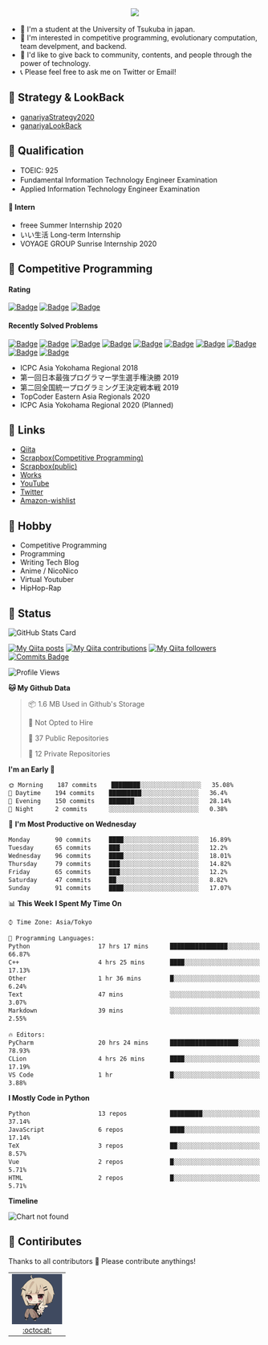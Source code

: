 <!-- 
```bash
$ docker run --rm ganariya/ganariya:ascii

  __ _  __ _ _ __   __ _ _ __(_)_   _  __ _
 / _` |/ _` | '_ \ / _` | '__| | | | |/ _` |
| (_| | (_| | | | | (_| | |  | | |_| | (_| |
 \__, |\__,_|_| |_|\__,_|_|  |_|\__, |\__,_|
 |___/                          |___/

``` -->

<div align="center">
  <img src="https://media1.tenor.com/images/231ed5e3ad49ebbfd3770031cc1b3f75/tenor.gif?itemid=7432079"/>
</div>

- 🏫 I'm a student at the University of Tsukuba in japan.
- 🌱 I'm interested in competitive programming, evolutionary computation, team develpment, and backend.
- 💖 I'd like to give back to community, contents, and people through the power of technology.
- 📞 Please feel free to ask me on Twitter or Email!

## 🐾 Strategy & LookBack

- [ganariyaStrategy2020](https://docs.google.com/presentation/d/1miXe07Y9XukI6bwbh8q4TjisLdw-n51e3prdmfTTCgY/edit)
- [ganariyaLookBack](https://drive.google.com/drive/folders/16P73HK-dLVChC2ivkYosRIY9bT6VXmaC?usp=sharing)

## 🐾 Qualification

- TOEIC: 925
- Fundamental Information Technology Engineer Examination　
- Applied Information Technology Engineer Examination

#### 🐾 Intern

- freee Summer Internship 2020
- いい生活 Long-term Internship
- VOYAGE GROUP Sunrise Internship 2020

## 🐾 Competitive Programming

#### Rating

[![Badge](https://cp-logo.vercel.app/atcoder/ganariya2525)](https://atcoder.jp/users/ganariya2525) [![Badge](https://cp-logo.vercel.app/codeforces/ganariya)](https://codeforces.com/profile/ganariya) [![Badge](https://cp-logo.vercel.app/yukicoder/ganariya)](https://yukicoder.me/users/3037)

<!--START_SECTION:custom_action-->
#### Recently Solved Problems
[![Badge](https://img.shields.io/static/v1?label=ARC109A%20300&message=AC&color=brightgreen)](https://atcoder.jp/contests/arc109/submissions/18481702)
[![Badge](https://img.shields.io/static/v1?label=ARC109B%20400&message=AC&color=brightgreen)](https://atcoder.jp/contests/arc109/submissions/18481631)
[![Badge](https://img.shields.io/static/v1?label=ARC109B%200&message=WA&color=yellow)](https://atcoder.jp/contests/arc109/submissions/18481621)
[![Badge](https://img.shields.io/static/v1?label=ARC109C%20500&message=AC&color=brightgreen)](https://atcoder.jp/contests/arc109/submissions/18481484)
[![Badge](https://img.shields.io/static/v1?label=ARC109C%20500&message=AC&color=brightgreen)](https://atcoder.jp/contests/arc109/submissions/18481427)
[![Badge](https://img.shields.io/static/v1?label=ARC109C%20500&message=AC&color=brightgreen)](https://atcoder.jp/contests/arc109/submissions/18465046)
[![Badge](https://img.shields.io/static/v1?label=ARC109C%200&message=WA&color=yellow)](https://atcoder.jp/contests/arc109/submissions/18464841)
[![Badge](https://img.shields.io/static/v1?label=ARC109C%200&message=WA&color=yellow)](https://atcoder.jp/contests/arc109/submissions/18464552)
[![Badge](https://img.shields.io/static/v1?label=ARC109B%20400&message=AC&color=brightgreen)](https://atcoder.jp/contests/arc109/submissions/18458662)
[![Badge](https://img.shields.io/static/v1?label=ARC109A%20300&message=AC&color=brightgreen)](https://atcoder.jp/contests/arc109/submissions/18452700)

<!--END_SECTION:custom_action-->

- ICPC Asia Yokohama Regional 2018
- 第一回日本最強プログラマー学生選手権決勝 2019
- 第二回全国統一プログラミング王決定戦本戦 2019
- TopCoder Eastern Asia Regionals 2020
- ICPC Asia Yokohama Regional 2020 (Planned)

## 🐾 Links

- [Qiita](https://qiita.com/ganariya)
- [Scrapbox(Competitive Programming)](https://scrapbox.io/ganariya-competitive/)
- [Scrapbox(public)](https://scrapbox.io/ganariya-public/)
- [Works](https://ganariya.github.io/works/)
- [YouTube](https://www.youtube.com/channel/UCPTKMrRhOSf30v59Ktbpl1A)
- [Twitter](https://twitter.com/ganariya)
- [Amazon-wishlist](https://www.amazon.co.jp/hz/wishlist/ls/7297J1ZN3DSH)

## 🐾 Hobby

- Competitive Programming
- Programming
- Writing Tech Blog
- Anime / NicoNico
- Virtual Youtuber
- HipHop-Rap

## 🐾 Status

![GitHub Stats Card](https://github-readme-stats.vercel.app/api?username=Ganariya&count_private=true&show_icons=true&theme=dracula)


[![My Qiita posts](https://qiita-badge.apiapi.app/s/ganariya/posts.svg)](http://qiita.com/ganariya) 
[![My Qiita contributions](https://qiita-badge.apiapi.app/s/ganariya/contributions.svg)](http://qiita.com/ganariya) [![My Qiita followers](https://qiita-badge.apiapi.app/s/ganariya/followers.svg)](http://qiita.com/ganariya) [![Commits Badge](https://badges.pufler.dev/commits/monthly/Ganariya)](https://github.com/Ganariya)

<!--START_SECTION:waka-->
![Profile Views](http://img.shields.io/badge/Profile%20Views-81-blue)

**🐱 My Github Data** 

> 📦 1.6 MB Used in Github's Storage 
 > 
> 🚫 Not Opted to Hire
 > 
> 📜 37 Public Repositories
 > 
> 🔑 12 Private Repositories 

**I'm an Early 🐤** 

```text
🌞 Morning    187 commits    ████████░░░░░░░░░░░░░░░░░   35.08% 
🌆 Daytime    194 commits    █████████░░░░░░░░░░░░░░░░   36.4% 
🌃 Evening    150 commits    ███████░░░░░░░░░░░░░░░░░░   28.14% 
🌙 Night      2 commits      ░░░░░░░░░░░░░░░░░░░░░░░░░   0.38%

```
📅 **I'm Most Productive on Wednesday** 

```text
Monday       90 commits     ████░░░░░░░░░░░░░░░░░░░░░   16.89% 
Tuesday      65 commits     ███░░░░░░░░░░░░░░░░░░░░░░   12.2% 
Wednesday    96 commits     ████░░░░░░░░░░░░░░░░░░░░░   18.01% 
Thursday     79 commits     ███░░░░░░░░░░░░░░░░░░░░░░   14.82% 
Friday       65 commits     ███░░░░░░░░░░░░░░░░░░░░░░   12.2% 
Saturday     47 commits     ██░░░░░░░░░░░░░░░░░░░░░░░   8.82% 
Sunday       91 commits     ████░░░░░░░░░░░░░░░░░░░░░   17.07%

```


📊 **This Week I Spent My Time On** 

```text
⌚︎ Time Zone: Asia/Tokyo

💬 Programming Languages: 
Python                   17 hrs 17 mins      ████████████████░░░░░░░░░   66.87% 
C++                      4 hrs 25 mins       ████░░░░░░░░░░░░░░░░░░░░░   17.13% 
Other                    1 hr 36 mins        █░░░░░░░░░░░░░░░░░░░░░░░░   6.24% 
Text                     47 mins             ░░░░░░░░░░░░░░░░░░░░░░░░░   3.07% 
Markdown                 39 mins             ░░░░░░░░░░░░░░░░░░░░░░░░░   2.55%

🔥 Editors: 
PyCharm                  20 hrs 24 mins      ███████████████████░░░░░░   78.93% 
CLion                    4 hrs 26 mins       ████░░░░░░░░░░░░░░░░░░░░░   17.19% 
VS Code                  1 hr                █░░░░░░░░░░░░░░░░░░░░░░░░   3.88%

```

**I Mostly Code in Python** 

```text
Python                   13 repos            █████████░░░░░░░░░░░░░░░░   37.14% 
JavaScript               6 repos             ████░░░░░░░░░░░░░░░░░░░░░   17.14% 
TeX                      3 repos             ██░░░░░░░░░░░░░░░░░░░░░░░   8.57% 
Vue                      2 repos             █░░░░░░░░░░░░░░░░░░░░░░░░   5.71% 
HTML                     2 repos             █░░░░░░░░░░░░░░░░░░░░░░░░   5.71%

```


**Timeline**

![Chart not found](https://raw.githubusercontent.com/Ganariya/Ganariya/master/charts/bar_graph.png) 


<!--END_SECTION:waka-->

## 🐾 Contiributes

Thanks to all contributors 🎉
Please contribute anythings!

<table>
  <tr>
    <td align="center"><a href="https://github.com/Ganariya"><img src="https://github.com/Ganariya/Ganariya/blob/master/ganariya.png?raw=true" width="100px;" alt="ganariya"/><br /><a href="https://github.com/Ganariya" title="Code">:octocat: </a></a></td>
  </tr>
</table>








